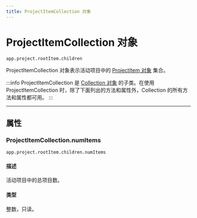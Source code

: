 ```yaml
---
title: ProjectItemCollection 对象
---
```

# ProjectItemCollection 对象

`app.project.rootItem.children`

ProjectItemCollection 对象表示活动项目中的 [ProjectItem 对象](../../item/projectitem) 集合。

:::info
ProjectItemCollection 是 [Collection 对象](../collection) 的子类。在使用 ProjectItemCollection 时，除了下面列出的方法和属性外，Collection 的所有方法和属性都可用。
:::

---

## 属性

### ProjectItemCollection.numItems

`app.project.rootItem.children.numItems`

#### 描述

活动项目中的总项目数。

#### 类型

整数，只读。
